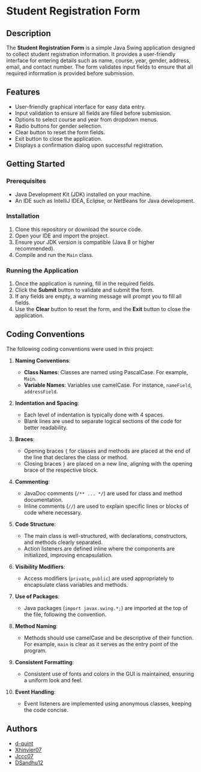 # Student Registration Form

## Description
The **Student Registration Form** is a simple Java Swing application designed to collect student registration information. It provides a user-friendly interface for entering details such as name, course, year, gender, address, email, and contact number. The form validates input fields to ensure that all required information is provided before submission.

## Features
- User-friendly graphical interface for easy data entry.
- Input validation to ensure all fields are filled before submission.
- Options to select course and year from dropdown menus.
- Radio buttons for gender selection.
- Clear button to reset the form fields.
- Exit button to close the application.
- Displays a confirmation dialog upon successful registration.

## Getting Started

### Prerequisites
- Java Development Kit (JDK) installed on your machine.
- An IDE such as IntelliJ IDEA, Eclipse, or NetBeans for Java development.

### Installation
1. Clone this repository or download the source code.
2. Open your IDE and import the project.
3. Ensure your JDK version is compatible (Java 8 or higher recommended).
4. Compile and run the `Main` class.

### Running the Application
1. Once the application is running, fill in the required fields.
2. Click the **Submit** button to validate and submit the form.
3. If any fields are empty, a warning message will prompt you to fill all fields.
4. Use the **Clear** button to reset the form, and the **Exit** button to close the application.

## Coding Conventions
The following coding conventions were used in this project:

1. **Naming Conventions**:
   - **Class Names**: Classes are named using PascalCase. For example, `Main`.
   - **Variable Names**: Variables use camelCase. For instance, `nameField`, `addressField`.

2. **Indentation and Spacing**:
   - Each level of indentation is typically done with 4 spaces.
   - Blank lines are used to separate logical sections of the code for better readability.

3. **Braces**:
   - Opening braces `{` for classes and methods are placed at the end of the line that declares the class or method.
   - Closing braces `}` are placed on a new line, aligning with the opening brace of the respective block.

4. **Commenting**:
   - JavaDoc comments (`/** ... */`) are used for class and method documentation.
   - Inline comments (`//`) are used to explain specific lines or blocks of code where necessary.

5. **Code Structure**:
   - The main class is well-structured, with declarations, constructors, and methods clearly separated.
   - Action listeners are defined inline where the components are initialized, improving encapsulation.

6. **Visibility Modifiers**:
   - Access modifiers (`private`, `public`) are used appropriately to encapsulate class variables and methods.

7. **Use of Packages**:
   - Java packages (`import javax.swing.*;`) are imported at the top of the file, following the convention.

8. **Method Naming**:
   - Methods should use camelCase and be descriptive of their function. For example, `main` is clear as it serves as the entry point of the program.

9. **Consistent Formatting**:
   - Consistent use of fonts and colors in the GUI is maintained, ensuring a uniform look and feel.

10. **Event Handling**:
    - Event listeners are implemented using anonymous classes, keeping the code concise.

## Authors
- [d-quint](https://github.com/d-quint)
- [Xhinvier07](https://github.com/Xhinvier07)
- [Jccc07](https://github.com/Jccc07)
- [DSandhu12](https://github.com/DSandhu12)
